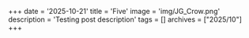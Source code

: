 +++
date = '2025-10-21'
title = 'Five'
image = 'img/JG_Crow.png'
description = 'Testing post description'
tags = []
archives = ["2025/10"]
+++
